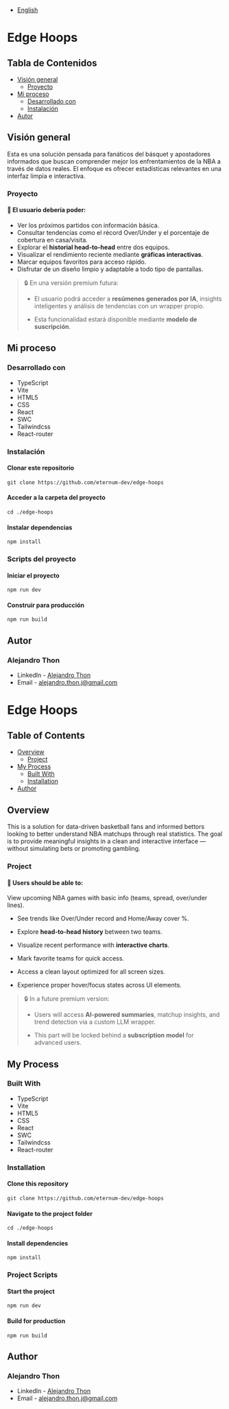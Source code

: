 - [English](#english)

# Edge Hoops

## Tabla de Contenidos
- [Visión general](#visión-general)
  - [Proyecto](#proyecto)
- [Mi proceso](#mi-proceso)
  - [Desarrollado con](#desarrollado-con)
  - [Instalación](#instalación)
- [Autor](#autor)

## Visión general
Esta es una solución pensada para fanáticos del básquet y apostadores informados que buscan comprender mejor los enfrentamientos de la NBA a través de datos reales. El enfoque es ofrecer estadísticas relevantes en una interfaz limpia e interactiva.

### Proyecto
<!-- [en proceso] -->

#### 📌 El usuario debería poder:

- Ver los próximos partidos con información básica.
- Consultar tendencias como el récord Over/Under y el porcentaje de cobertura en casa/visita.
- Explorar el **historial head-to-head** entre dos equipos.
- Visualizar el rendimiento reciente mediante **gráficas interactivas**.
- Marcar equipos favoritos para acceso rápido.
- Disfrutar de un diseño limpio y adaptable a todo tipo de pantallas.

> 🔒 En una versión premium futura:
> 
> - El usuario podrá acceder a **resúmenes generados por IA**, insights inteligentes y análisis de tendencias con un wrapper propio.
>
> - Esta funcionalidad estará disponible mediante **modelo de suscripción**.
## Mi proceso

### Desarrollado con

- TypeScript
- Vite
- HTML5
- CSS
- React
- SWC
- Tailwindcss
- React-router

### Instalación

#### Clonar este repositorio
`git clone https://github.com/eternum-dev/edge-hoops`

#### Acceder a la carpeta del proyecto
`cd ./edge-hoops`

#### Instalar dependencias
`npm install`

### Scripts del proyecto

#### Iniciar el proyecto
`npm run dev`

#### Construir para producción
`npm run build`

## Autor

### Alejandro Thon

- LinkedIn - [Alejandro Thon](https://www.linkedin.com/in/alejandrothon/)
- Email - alejandro.thon.j@gmail.com

# Edge Hoops <a id="english"></a>

## Table of Contents
- [Overview](#overview)
  - [Project](#project)
- [My Process](#my-process)
  - [Built With](#built-with)
  - [Installation](#installation)
- [Author](#author)

## Overview
This is a solution for data-driven basketball fans and informed bettors looking to better understand NBA matchups through real statistics. The goal is to provide meaningful insights in a clean and interactive interface — without simulating bets or promoting gambling.

### Project

#### 📌 Users should be able to:
View upcoming NBA games with basic info (teams, spread, over/under lines).

- See trends like Over/Under record and Home/Away cover %.

- Explore **head-to-head history** between two teams.

- Visualize recent performance with **interactive charts**.

- Mark favorite teams for quick access.

- Access a clean layout optimized for all screen sizes.

- Experience proper hover/focus states across UI elements.

> 🔒 In a future premium version:
>
> - Users will access **AI-powered summaries**, matchup insights, and trend detection via a custom LLM wrapper.
>
> - This part will be locked behind a **subscription model** for advanced users.

## My Process

### Built With

- TypeScript
- Vite
- HTML5
- CSS
- React
- SWC
- Tailwindcss
- React-router

### Installation

#### Clone this repository
`git clone https://github.com/eternum-dev/edge-hoops`

#### Navigate to the project folder
`cd ./edge-hoops`

#### Install dependencies
`npm install`

### Project Scripts

#### Start the project
`npm run dev`

#### Build for production
`npm run build`

## Author

### Alejandro Thon

- LinkedIn - [Alejandro Thon](https://www.linkedin.com/in/alejandrothon/)
- Email - alejandro.thon.j@gmail.com
